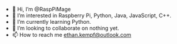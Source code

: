 - 👋 Hi, I’m @RaspPiMage
- 👀 I’m interested in Raspberry Pi, Python, Java, JavaScript, C++.
- 🌱 I’m currently learning Python.
- 💞️ I’m looking to collaborate on nothing yet.
- 📫 How to reach me ethan.kempf@outlook.com
